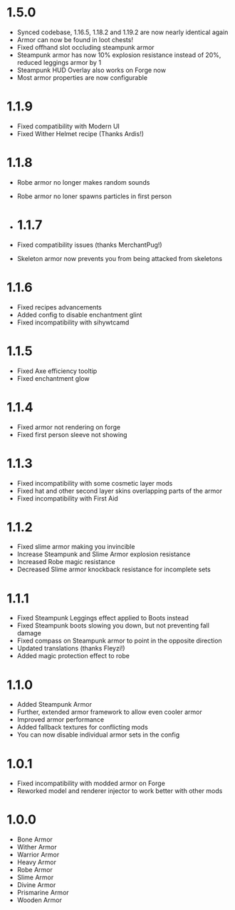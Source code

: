 # 1.5.0

* Synced codebase, 1.16.5, 1.18.2 and 1.19.2 are now nearly identical again
* Armor can now be found in loot chests!
* Fixed offhand slot occluding steampunk armor
* Steampunk armor has now 10% explosion resistance instead of 20%, reduced leggings armor by 1
* Steampunk HUD Overlay also works on Forge now
* Most armor properties are now configurable

# 1.1.9

* Fixed compatibility with Modern UI
* Fixed Wither Helmet recipe (Thanks Ardis!)

# 1.1.8

* Robe armor no longer makes random sounds
* Robe armor no loner spawns particles in first person

* # 1.1.7

* Fixed compatibility issues (thanks MerchantPug!)
* Skeleton armor now prevents you from being attacked from skeletons

# 1.1.6

* Fixed recipes advancements
* Added config to disable enchantment glint
* Fixed incompatibility with sihywtcamd

# 1.1.5

* Fixed Axe efficiency tooltip
* Fixed enchantment glow

# 1.1.4

* Fixed armor not rendering on forge
* Fixed first person sleeve not showing

# 1.1.3

* Fixed incompatibility with some cosmetic layer mods
* Fixed hat and other second layer skins overlapping parts of the armor
* Fixed incompatibility with First Aid

# 1.1.2

* Fixed slime armor making you invincible
* Increase Steampunk and Slime Armor explosion resistance
* Increased Robe magic resistance
* Decreased Slime armor knockback resistance for incomplete sets

# 1.1.1

* Fixed Steampunk Leggings effect applied to Boots instead
* Fixed Steampunk boots slowing you down, but not preventing fall damage
* Fixed compass on Steampunk armor to point in the opposite direction
* Updated translations (thanks Fleyzi!)
* Added magic protection effect to robe

# 1.1.0

* Added Steampunk Armor
* Further, extended armor framework to allow even cooler armor
* Improved armor performance
* Added fallback textures for conflicting mods
* You can now disable individual armor sets in the config

# 1.0.1

* Fixed incompatibility with modded armor on Forge
* Reworked model and renderer injector to work better with other mods

# 1.0.0

* Bone Armor
* Wither Armor
* Warrior Armor
* Heavy Armor
* Robe Armor
* Slime Armor
* Divine Armor
* Prismarine Armor
* Wooden Armor